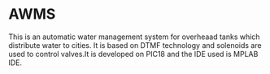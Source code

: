 # AWMS
This is an automatic water management system for overheaad tanks which distribute water to cities. It is based on DTMF technology and solenoids are used to control valves.It is developed on PIC18 and the IDE used is MPLAB IDE.
